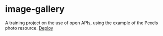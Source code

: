 # image-gallery
A training project on the use of open APIs, using the example of the Pexels photo resource.
[Deploy](https://akorsikov.github.io/image-gallery/)
